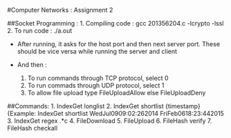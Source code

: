 #Computer Networks : Assignment 2

##Socket Programming :
	1. Compiling code : gcc 201356204.c -lcrypto -lssl
	2. To run code : ./a.out

* After running, it asks for the host port and then next server port. These should be vice versa while running the server and client

* And then :
	1. To run commands through TCP protocol, select 0
	2. To run commads through UDP protocol, select 1
	3. To allow file upload type FileUploadAllow else FileUploadDeny


##Commands:
	1. IndexGet longlist
	2. IndexGet shortlist {timestamp} {Example: IndexGet shortlist WedJul0909:02:262014 FriFeb0618:23:442015
	3. IndexGet regex .*c
	4. FileDownload <filename>
	5. FileUpload <filename>
	6. FileHash verify <filename>
	7. FileHash checkall
